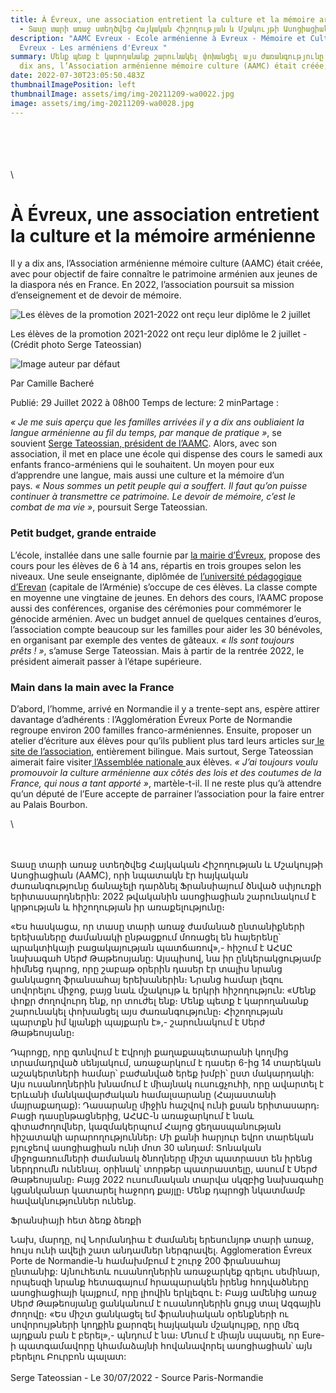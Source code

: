```yaml
---
title: À Évreux, une association entretient la culture et la mémoire arménienne
  - Տասը տարի առաջ ստեղծվեց Հայկական Հիշողության և Մշակույթի Ասոցիացիան (AAMC),
description: "AAMC Evreux - Ecole arménienne à Evreux - Mémoire et Culture à
  Evreux - Les arméniens d'Evreux "
summary: Մենք պետք է կարողանանք շարունակել փոխանցել այս ժառանգությունը - Il y a
  dix ans, l’Association arménienne mémoire culture (AAMC) était créée,
date: 2022-07-30T23:05:50.483Z
thumbnailImagePosition: left
thumbnailImage: assets/img/img-20211209-wa0022.jpg
image: assets/img/img-20211209-wa0028.jpg
---
```

\
\
\
\
\
<!--StartFragment-->

# À Évreux, une association entretient la culture et la mémoire arménienne

Il y a dix ans, l’Association arménienne mémoire culture (AAMC) était créée, avec pour objectif de faire connaître le patrimoine arménien aux jeunes de la diaspora nés en France. En 2022, l’association poursuit sa mission d’enseignement et de devoir de mémoire.

[](https://www.paris-normandie.fr/id329301/article/2022-07-29/evreux-une-association-entretient-la-culture-et-la-memoire-armenienne)

![Les élèves de la promotion 2021-2022 ont reçu leur diplôme le 2 juillet](https://prmeng.rosselcdn.net/sites/default/files/dpistyles_v2/prm_16_9_856w/2022/07/29/node_329301/39104927/public/2022/07/29/B9731590350Z.1_20220729080031_001%2BGTOKUPET8.2-0.jpg?itok=6ltKkwmn1659074441)

Les élèves de la promotion 2021-2022 ont reçu leur diplôme le 2 juillet - (Crédit photo Serge Tateossian)

![Image auteur par défaut](https://prmeng.rosselcdn.net/sites/all/themes/enacarbon_pn/images/pn_logo_gris.png)

Par Camille Bacheré

Publié: 29 Juillet 2022 à 08h00 Temps de lecture: 2 minPartage :

*« Je me suis aperçu que les familles arrivées il y a dix ans oubliaient la langue arménienne au fil du temps, par manque de pratique »*, se souvient [Serge Tateossian, président de l’AAMC](https://www.evreux-armenie.com/). Alors, avec son association, il met en place une école qui dispense des cours le samedi aux enfants franco-arméniens qui le souhaitent. Un moyen pour eux d’apprendre une langue, mais aussi une culture et la mémoire d’un pays. *« Nous sommes un petit peuple qui a souffert. Il faut qu’on puisse continuer à transmettre ce patrimoine. Le devoir de mémoire, c’est le combat de ma vie »*, poursuit Serge Tateossian.

### Petit budget, grande entraide

L’école, installée dans une salle fournie par [la mairie d’Évreux](https://evreux.fr/), propose des cours pour les élèves de 6 à 14 ans, répartis en trois groupes selon les niveaux. Une seule enseignante, diplômée de [l’université pédagogique d’Erevan](https://fr.wikipedia.org/wiki/Universit%C3%A9_p%C3%A9dagogique_d%E2%80%99%C3%89tat_d%E2%80%99Arm%C3%A9nie) (capitale de l’Arménie) s’occupe de ces élèves. La classe compte en moyenne une vingtaine de jeunes. En dehors des cours, l’AAMC propose aussi des conférences, organise des cérémonies pour commémorer le génocide arménien. Avec un budget annuel de quelques centaines d’euros, l’association compte beaucoup sur les familles pour aider les 30 bénévoles, en organisant par exemple des ventes de gâteaux. *« Ils sont toujours prêts ! »*, s’amuse Serge Tateossian. Mais à partir de la rentrée 2022, le président aimerait passer à l’étape supérieure.

### Main dans la main avec la France

D’abord, l’homme, arrivé en Normandie il y a trente-sept ans, espère attirer davantage d’adhérents : l’Agglomération Évreux Porte de Normandie regroupe environ 200 familles franco-arméniennes. Ensuite, proposer un atelier d’écriture aux élèves pour qu’ils publient plus tard leurs articles sur[ le site de l’association](https://www.evreux-armenie.com/), entièrement bilingue. Mais surtout, Serge Tateossian aimerait faire visiter[ l’Assemblée nationale ](https://www.assemblee-nationale.fr/)aux élèves. *« J’ai toujours voulu promouvoir la culture arménienne aux côtés des lois et des coutumes de la France, qui nous a tant apporté »*, martèle-t-il. Il ne reste plus qu’à attendre qu’un député de l’Eure accepte de parrainer l’association pour la faire entrer au Palais Bourbon.

<!--EndFragment-->\
\
\
Տասը տարի առաջ ստեղծվեց Հայկական Հիշողության և Մշակույթի Ասոցիացիան (AAMC), որի նպատակն էր հայկական ժառանգությունը ճանաչելի դարձնել Ֆրանսիայում ծնված սփյուռքի երիտասարդներին: 2022 թվականին ասոցիացիան շարունակում է կրթության և հիշողության իր առաքելությունը։

«Ես հասկացա, որ տասը տարի առաջ ժամանած ընտանիքների երեխաները ժամանակի ընթացքում մոռացել են հայերենը՝ պրակտիկայի բացակայության պատճառով»,- հիշում է ԱՀԱԸ նախագահ Սերժ Թաթեոսյանը: Այսպիսով, նա իր ընկերակցությամբ հիմնեց դպրոց, որը շաբաթ օրերին դասեր էր տալիս նրանց ցանկացող ֆրանսահայ երեխաներին։ Նրանց համար լեզու սովորելու միջոց, բայց նաև մշակույթ և երկրի հիշողություն: «Մենք փոքր ժողովուրդ ենք, որ տուժել ենք։ Մենք պետք է կարողանանք շարունակել փոխանցել այս ժառանգությունը։ Հիշողության պարտքն իմ կյանքի պայքարն է»,- շարունակում է Սերժ Թաթեոսյանը։

Դպրոցը, որը գտնվում է Էվրոյի քաղաքապետարանի կողմից տրամադրված սենյակում, առաջարկում է դասեր 6-ից 14 տարեկան աշակերտների համար՝ բաժանված երեք խմբի՝ ըստ մակարդակի: Այս ուսանողներին խնամում է միայնակ ուսուցչուհի, որը ավարտել է Երևանի մանկավարժական համալսարանը (Հայաստանի մայրաքաղաք): Դասարանը միջին հաշվով ունի քսան երիտասարդ։ Բացի դասընթացներից, ԱՀԱԸ-ն առաջարկում է նաև գիտաժողովներ, կազմակերպում Հայոց ցեղասպանության հիշատակի արարողություններ։ Մի քանի հարյուր եվրո տարեկան բյուջեով ասոցիացիան ունի մոտ 30 անդամ: Տոնական միջոցառումների ժամանակ ծնողները միշտ պատրաստ են իրենց ներդրումն ունենալ. օրինակ՝ տորթեր պատրաստելը, ասում է Սերժ Թաթեոսյանը։
Բայց 2022 ուսումնական տարվա սկզբից նախագահը կցանկանար կատարել հաջորդ քայլը։ Մենք դպրոցի նկատմամբ հավակնություններ ունենք.

Ֆրանսիայի հետ ձեռք ձեռքի

Նախ, մարդը, ով Նորմանդիա է ժամանել երեսունյոթ տարի առաջ, հույս ունի ավելի շատ անդամներ ներգրավել. Agglomeration Évreux Porte de Normandie-ն համախմբում է շուրջ 200 ֆրանսահայ ընտանիք: Այնուհետև ուսանողներին առաջարկեք գրելու սեմինար, որպեսզի նրանք հետագայում հրապարակեն իրենց հոդվածները ասոցիացիայի կայքում, որը լիովին երկլեզու է։ Բայց ամենից առաջ Սերժ Թաթեոսյանը ցանկանում է ուսանողներին ցույց տալ Ազգային ժողովը։ «Ես միշտ ցանկացել եմ ֆրանսիական օրենքների ու սովորույթների կողքին քարոզել հայկական մշակույթը, որը մեզ այդքան բան է բերել»,- պնդում է նա։ Մնում է միայն սպասել, որ Eure-ի պատգամավորը կհամաձայնի հովանավորել ասոցիացիան՝ այն բերելու Բուրբոն պալատ:\
\
Serge Tateossian - Le 30/07/2022 - Source Paris-Normandie